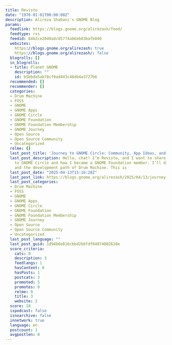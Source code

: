 ```yaml
---
title: Revisto
date: "1970-01-01T00:00:00Z"
description: Alireza Shabani's GNOME Blog
params:
  feedlink: https://blogs.gnome.org/alirezash/feed/
  feedtype: rss
  feedid: 84b2ce2049adc85774ab6eb83bafb040
  websites:
    https://blogs.gnome.org/alirezash: true
    https://blogs.gnome.org/alirezash/: false
  blogrolls: []
  in_blogrolls:
  - title: Planet GNOME
    description: ""
    id: b5bbda5ab78cf9ad443c46db4a3727b6
  recommended: []
  recommender: []
  categories:
  - Drum Machine
  - FOSS
  - GNOME
  - GNOME Apps
  - GNOME Circle
  - GNOME Foundation
  - GNOME Foundation Membership
  - GNOME Journey
  - Open Source
  - Open Source Community
  - Uncategorized
  relme: {}
  last_post_title: 'Journey to GNOME Circle: Community, App Ideas, and Getting Started'
  last_post_description: Hello, chat! I’m Revisto, and I want to share my journey
    to GNOME Circle and how I became a GNOME Foundation member. I’ll discuss my experiences
    and the development path of Drum Machine. This is
  last_post_date: "2025-04-13T15:16:28Z"
  last_post_link: https://blogs.gnome.org/alirezash/2025/04/13/journey-to-gnome-circle-community-app-ideas-and-getting-started/
  last_post_categories:
  - Drum Machine
  - FOSS
  - GNOME
  - GNOME Apps
  - GNOME Circle
  - GNOME Foundation
  - GNOME Foundation Membership
  - GNOME Journey
  - Open Source
  - Open Source Community
  - Uncategorized
  last_post_language: ""
  last_post_guid: 1d94b6e816cbbd2b6fdf04074002628e
  score_criteria:
    cats: 0
    description: 3
    feedlangs: 1
    hasContent: 0
    hasPosts: 1
    postcats: 3
    promoted: 5
    promotes: 0
    relme: 0
    title: 3
    website: 2
  score: 18
  ispodcast: false
  isnoarchive: false
  innetwork: true
  language: en
  postcount: 1
  avgpostlen: 0
---
```

